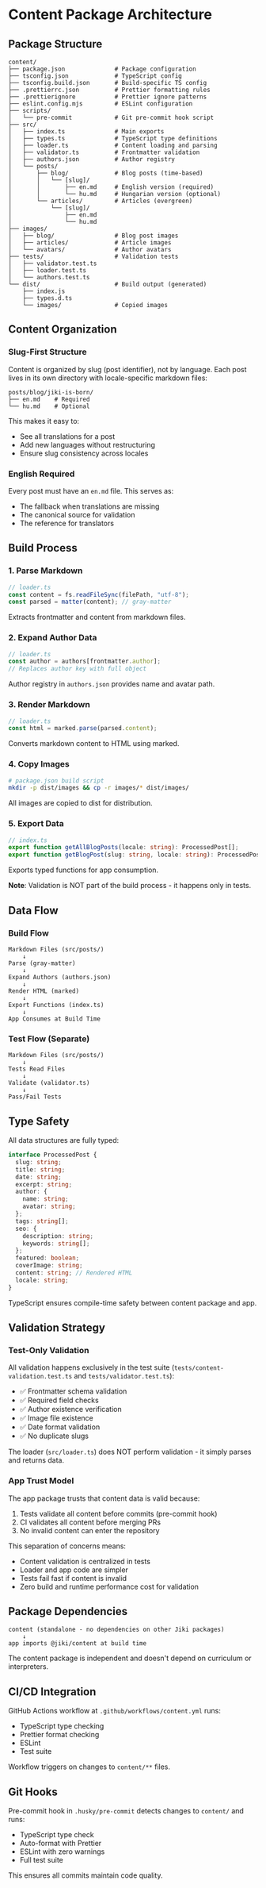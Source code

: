 # Content Package Architecture

## Package Structure

```
content/
├── package.json              # Package configuration
├── tsconfig.json             # TypeScript config
├── tsconfig.build.json       # Build-specific TS config
├── .prettierrc.json          # Prettier formatting rules
├── .prettierignore           # Prettier ignore patterns
├── eslint.config.mjs         # ESLint configuration
├── scripts/
│   └── pre-commit            # Git pre-commit hook script
├── src/
│   ├── index.ts              # Main exports
│   ├── types.ts              # TypeScript type definitions
│   ├── loader.ts             # Content loading and parsing
│   ├── validator.ts          # Frontmatter validation
│   ├── authors.json          # Author registry
│   └── posts/
│       ├── blog/             # Blog posts (time-based)
│       │   └── [slug]/
│       │       ├── en.md     # English version (required)
│       │       └── hu.md     # Hungarian version (optional)
│       └── articles/         # Articles (evergreen)
│           └── [slug]/
│               ├── en.md
│               └── hu.md
├── images/
│   ├── blog/                 # Blog post images
│   ├── articles/             # Article images
│   └── avatars/              # Author avatars
├── tests/                    # Validation tests
│   ├── validator.test.ts
│   ├── loader.test.ts
│   └── authors.test.ts
└── dist/                     # Build output (generated)
    ├── index.js
    ├── types.d.ts
    └── images/               # Copied images
```

## Content Organization

### Slug-First Structure

Content is organized by slug (post identifier), not by language. Each post lives in its own directory with locale-specific markdown files:

```
posts/blog/jiki-is-born/
├── en.md    # Required
└── hu.md    # Optional
```

This makes it easy to:

- See all translations for a post
- Add new languages without restructuring
- Ensure slug consistency across locales

### English Required

Every post must have an `en.md` file. This serves as:

- The fallback when translations are missing
- The canonical source for validation
- The reference for translators

## Build Process

### 1. Parse Markdown

```typescript
// loader.ts
const content = fs.readFileSync(filePath, "utf-8");
const parsed = matter(content); // gray-matter
```

Extracts frontmatter and content from markdown files.

### 2. Expand Author Data

```typescript
// loader.ts
const author = authors[frontmatter.author];
// Replaces author key with full object
```

Author registry in `authors.json` provides name and avatar path.

### 3. Render Markdown

```typescript
// loader.ts
const html = marked.parse(parsed.content);
```

Converts markdown content to HTML using marked.

### 4. Copy Images

```bash
# package.json build script
mkdir -p dist/images && cp -r images/* dist/images/
```

All images are copied to dist for distribution.

### 5. Export Data

```typescript
// index.ts
export function getAllBlogPosts(locale: string): ProcessedPost[];
export function getBlogPost(slug: string, locale: string): ProcessedPost;
```

Exports typed functions for app consumption.

**Note**: Validation is NOT part of the build process - it happens only in tests.

## Data Flow

### Build Flow

```
Markdown Files (src/posts/)
    ↓
Parse (gray-matter)
    ↓
Expand Authors (authors.json)
    ↓
Render HTML (marked)
    ↓
Export Functions (index.ts)
    ↓
App Consumes at Build Time
```

### Test Flow (Separate)

```
Markdown Files (src/posts/)
    ↓
Tests Read Files
    ↓
Validate (validator.ts)
    ↓
Pass/Fail Tests
```

## Type Safety

All data structures are fully typed:

```typescript
interface ProcessedPost {
  slug: string;
  title: string;
  date: string;
  excerpt: string;
  author: {
    name: string;
    avatar: string;
  };
  tags: string[];
  seo: {
    description: string;
    keywords: string[];
  };
  featured: boolean;
  coverImage: string;
  content: string; // Rendered HTML
  locale: string;
}
```

TypeScript ensures compile-time safety between content package and app.

## Validation Strategy

### Test-Only Validation

All validation happens exclusively in the test suite (`tests/content-validation.test.ts` and `tests/validator.test.ts`):

- ✅ Frontmatter schema validation
- ✅ Required field checks
- ✅ Author existence verification
- ✅ Image file existence
- ✅ Date format validation
- ✅ No duplicate slugs

The loader (`src/loader.ts`) does NOT perform validation - it simply parses and returns data.

### App Trust Model

The app package trusts that content data is valid because:

1. Tests validate all content before commits (pre-commit hook)
2. CI validates all content before merging PRs
3. No invalid content can enter the repository

This separation of concerns means:

- Content validation is centralized in tests
- Loader and app code are simpler
- Tests fail fast if content is invalid
- Zero build and runtime performance cost for validation

## Package Dependencies

```
content (standalone - no dependencies on other Jiki packages)
    ↓
app imports @jiki/content at build time
```

The content package is independent and doesn't depend on curriculum or interpreters.

## CI/CD Integration

GitHub Actions workflow at `.github/workflows/content.yml` runs:

- TypeScript type checking
- Prettier format checking
- ESLint
- Test suite

Workflow triggers on changes to `content/**` files.

## Git Hooks

Pre-commit hook in `.husky/pre-commit` detects changes to `content/` and runs:

- TypeScript type check
- Auto-format with Prettier
- ESLint with zero warnings
- Full test suite

This ensures all commits maintain code quality.
